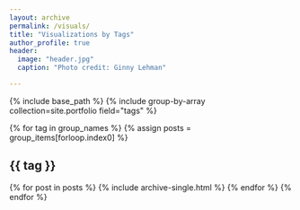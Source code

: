 ```yaml
---
layout: archive
permalink: /visuals/
title: "Visualizations by Tags"
author_profile: true
header:
  image: "header.jpg"
  caption: "Photo credit: Ginny Lehman"

---
```


{% include base_path %}
{% include group-by-array collection=site.portfolio field="tags" %}

{% for tag in group_names %}
  {% assign posts = group_items[forloop.index0] %}
  <h2 id="{{ tag | slugify }}" class="archive__subtitle">{{ tag }}</h2>
  {% for post in posts %}
    {% include archive-single.html %}
  {% endfor %}
{% endfor %}